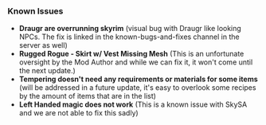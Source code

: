 ### **Known Issues**

- **Draugr are overrunning skyrim** (visual bug with Draugr like looking NPCs. The fix is linked in the known-bugs-and-fixes channel in the server as well)
- **Rugged Rogue - Skirt w/ Vest Missing Mesh** (This is an unfortunate oversight by the Mod Author and while we can fix it, it won't come until the next update.)
- **Tempering doesn't need any requirements or materials for some items** (will be addressed in a future update, it's easy to overlook some recipes by the amount of items that are in the list)
- **Left Handed magic does not work** (This is a known issue with SkySA and we are not able to fix this sadly)
